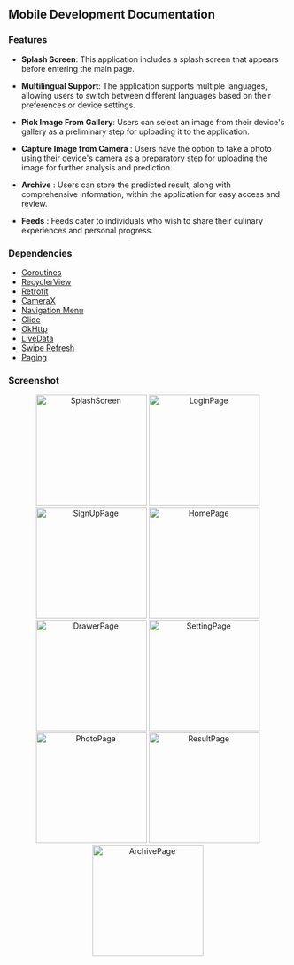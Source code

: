 ## Mobile Development Documentation

### Features
  * **Splash Screen**: This application includes a splash screen that appears before entering the main page.
   
  * **Multilingual Support**: The application supports multiple languages, allowing users to switch between different languages based on their preferences or device settings.
   
  * **Pick Image From Gallery**: Users can select an image from their device's gallery as a preliminary step for uploading it to the application.
  
  * **Capture Image from Camera** : Users have the option to take a photo using their device's camera as a preparatory step for uploading the image for further analysis and prediction.
  * **Archive** :  Users can store the predicted result, along with comprehensive information, within the application for easy access and review.
    
  * **Feeds** : Feeds cater to individuals who wish to share their culinary experiences and personal progress.

### Dependencies
  - [Coroutines](https://developer.android.com/kotlin/coroutines)
  - [RecyclerView](https://developer.android.com/reference/kotlin/androidx/recyclerview/widget/RecyclerView)
  - [Retrofit](https://square.github.io/retrofit/)
  - [CameraX](https://developer.android.com/jetpack/androidx/releases/camera)
  - [Navigation Menu](https://developer.android.com/jetpack/androidx/releases/navigation)
  - [Glide](https://github.com/bumptech/glide)
  - [OkHttp](https://github.com/square/okhttp/tree/master/okhttp-logging-interceptor)
  - [LiveData](https://developer.android.com/topic/libraries/architecture/livedata)
  - [Swipe Refresh](https://developer.android.com/develop/ui/views/touch-and-input/swipe/add-swipe-interface)
  - [Paging](https://developer.android.com/topic/libraries/architecture/paging/v3-migration)

### Screenshot
<p align="center">
  <img src="https://github.com/GJOE27/Capstone-Project-Bangkit/assets/74942192/f4c6a42d-9af4-4187-add9-d7e1d38fbb79" alt="SplashScreen" width="200" />
  <img src="https://github.com/GJOE27/Capstone-Project-Bangkit/assets/74942192/8097519a-4eeb-4691-b5c0-9e13d49b0b4d" alt="LoginPage" width="200" />
  <img src="https://github.com/GJOE27/Capstone-Project-Bangkit/assets/74942192/b961c902-7776-42ac-b55b-2f80c519369d" alt="SignUpPage" width="200" />
  <img src="https://github.com/GJOE27/Capstone-Project-Bangkit/assets/74942192/ca92bf01-8523-4f69-b27c-a0207e099aa4" alt="HomePage" width="200" />
  <img src="https://github.com/GJOE27/Capstone-Project-Bangkit/assets/74942192/e216c139-27fa-402c-b9a1-8937268b23dd" alt="DrawerPage" width="200" />
  <img src="https://github.com/GJOE27/Capstone-Project-Bangkit/assets/74942192/8e051600-8224-4578-a8fc-b07880fe51a9" alt="SettingPage" width="200" />
  <img src="https://github.com/GJOE27/Capstone-Project-Bangkit/assets/74942192/415d8df9-b61b-4826-9a16-e8baffd56699" alt="PhotoPage" width="200" />
  <img src="https://github.com/GJOE27/Capstone-Project-Bangkit/assets/74942192/43d2326e-6c7a-4b05-a3c4-e5e00b00f127" alt="ResultPage" width="200" />
  <img src="https://github.com/GJOE27/Capstone-Project-Bangkit/assets/74942192/480547e3-ae14-49e3-bd4e-b15454912075" alt="ArchivePage" width="200" />
</p>
